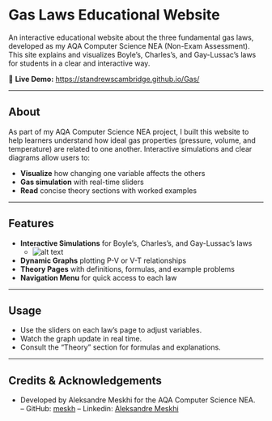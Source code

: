 # Gas Laws Educational Website

An interactive educational website about the three fundamental gas laws, developed as my AQA Computer Science NEA (Non-Exam Assessment). This site explains and visualizes Boyle’s, Charles’s, and Gay-Lussac’s laws for students in a clear and interactive way.

🔗 **Live Demo:** https://standrewscambridge.github.io/Gas/

---

## About

As part of my AQA Computer Science NEA project, I built this website to help learners understand how ideal gas properties (pressure, volume, and temperature) are related to one another. Interactive simulations and clear diagrams allow users to:

- **Visualize** how changing one variable affects the others  
- **Gas simulation** with real-time sliders  
- **Read** concise theory sections with worked examples  

---

## Features

- **Interactive Simulations** for Boyle’s, Charles’s, and Gay-Lussac’s laws
  - ![alt text](./GasLaws/DemoPics/P6)
- **Dynamic Graphs** plotting P-V or V-T relationships  
- **Theory Pages** with definitions, formulas, and example problems  
- **Navigation Menu** for quick access to each law  

---

## Usage

- Use the sliders on each law’s page to adjust variables.  
- Watch the graph update in real time.  
- Consult the “Theory” section for formulas and explanations.  

---

## Credits & Acknowledgements

- Developed by Aleksandre Meskhi for the AQA Computer Science NEA.  
– GitHub: [meskh](https://github.com/Meskh)
– Linkedin: [Aleksandre Meskhi](https://www.linkedin.com/in/aleksandre-meskhi/)
